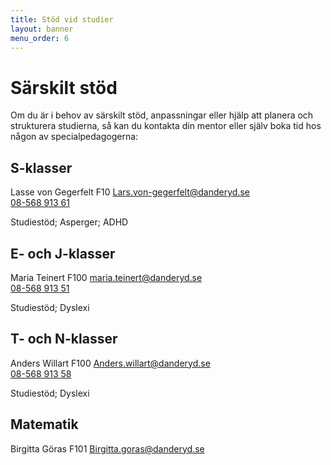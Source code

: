 ```yaml
---
title: Stöd vid studier
layout: banner
menu_order: 6
---
```

# Särskilt stöd
Om du är i behov av särskilt stöd, anpassningar eller hjälp att planera och strukturera studierna, så kan du kontakta din mentor eller själv boka tid hos någon av specialpedagogerna:

## S-klasser 
Lasse von Gegerfelt   F10
[Lars.von-gegerfelt@danderyd.se](mailto:Lars.von-gegerfelt@danderyd.se)
<br>
<a href="tel:08-568 913 61">08-568 913 61</a>

Studiestöd; Asperger; ADHD

## E- och J-klasser
Maria Teinert           F100
[maria.teinert@danderyd.se](mailto:maria.teinert@danderyd.se)
<br>
<a href="tel:08-568 913 51">08-568 913 51</a>

Studiestöd; Dyslexi 

## T- och N-klasser
Anders Willart        F100
[Anders.willart@danderyd.se](mailto:Anders.willart@danderyd.se)
<br>
<a href="tel:08-568 913 58">08-568 913 58</a>

Studiestöd; Dyslexi

## Matematik
Birgitta Göras        F101
[Birgitta.goras@danderyd.se](mailto:Birgitta.goras@danderyd.se)

